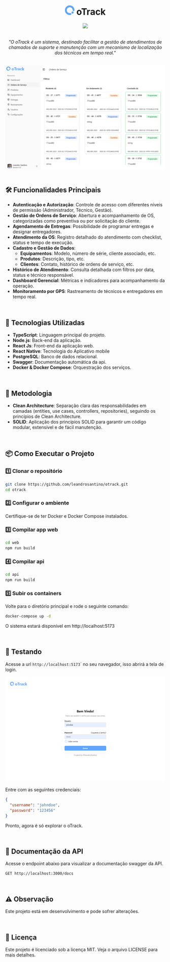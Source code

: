 
<div align="center">
  <h1> <img src=".github/logo.svg" width="30" > oTrack</h1>
  <img src="https://skillicons.dev/icons?i=nodejs,typescript,angular,postgresql,docker,nginx">
</div>
<br>


<div align="center" >

  <p>
    <i>
      "O oTrack é um sistema, destinado facilitar a gestão de atendimentos de chamados de suporte e manutenção com um mecanismo de localização dos técnicos em tempo real."
    </i>
  </p>

  <br>

  <img src=".github/preview.png" alt="Diagrama do Sistema" width="700" >

</div>


<br>

## 🛠️ Funcionalidades Principais

- **Autenticação e Autorização**: Controle de acesso com diferentes níveis de permissão (Administrador, Técnico, Gestão).
- **Gestão de Ordens de Serviço**: Abertura e acompanhamento de OS, categorizadas como preventiva ou por solicitação do cliente.
- **Agendamento de Entregas**: Possibilidade de programar entregas e designar entregadores.
- **Atendimento da OS**: Registro detalhado do atendimento com checklist, status e tempo de execução.
- **Cadastro e Gestão de Dados**:
  - **Equipamentos**: Modelo, número de série, cliente associado, etc.
  - **Produtos**: Descrição, tipo, etc.
  - **Clientes**: Contato, histórico de ordens de serviço, etc.
- **Histórico de Atendimento**: Consulta detalhada com filtros por data, status e técnico responsável.
- **Dashboard Gerencial**: Métricas e indicadores para acompanhamento da operação.
- **Monitoramento por GPS**: Rastreamento de técnicos e entregadores em tempo real.

<br>

## 🚀 Tecnologias Utilizadas

- **TypeScript**: Linguagem principal do projeto.
- **Node.js**: Back-end da aplicação.
- **React Js**: Front-end da aplicação web.
- **React Native**: Tecnologia do Aplicativo mobile
- **PostgreSQL**: Banco de dados relacional.
- **Swagger**: Documentação automática da api.
- **Docker & Docker Compose**: Orquestração dos serviços.

<br>

## 📝 Metodologia

- **Clean Architecture**: Separação clara das responsabilidades em camadas (entities, use cases, controllers, repositories), seguindo os princípios de Clean Architecture.
- **SOLID**: Aplicação dos princípios SOLID para garantir um código modular, extensível e de fácil manutenção.

<br>

## 📦 Como Executar o Projeto

### 1️⃣ Clonar o repositório

```sh
git clone https://github.com/leandrosantino/otrack.git
cd otrack
```

### 2️⃣ Configurar o ambiente
Certifique-se de ter Docker e Docker Compose instalados.

### 3️⃣ Compilar app web
```sh
cd web
npm run build
```

### 4️⃣ Compilar api
```sh
cd api
npm run build
```

### 5️⃣ Subir os containers
Volte para o diretório principal e rode o seguinte comando:
```sh
docker-compose up -d
```
O sistema estará disponível em http://localhost:5173

<br>

## 🧪 Testando

Acesse a url `http://localhost:5173`´ no seu navegador, isso abrirá a tela de login.

<div align="center" >

  <img src=".github/preview-login.png" alt="Diagrama do Sistema" width="700" >

</div>


Entre com as seguintes credenciais:

```json
{
  "username": "johndoe",
  "password": "123456"
}
```

Pronto, agora é só explorar o oTrack.

<br>

## 📌 Documentação da API
Acesse o endpoint abaixo para visualizar a documentação swagger da API.

```
GET http://localhost:3000/docs
```

<br>

## ⚠️ Observação

Este projeto está em desenvolvimento e pode sofrer alterações.

<br>

## 📜 Licença

Este projeto é licenciado sob a licença MIT. Veja o arquivo LICENSE para mais detalhes.
